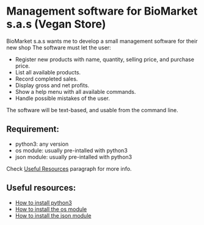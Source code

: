 # Management software for BioMarket s.a.s (Vegan Store)

BioMarket s.a.s wants me to develop a small management software for their new shop
The software must let the user:
- Register new products with name, quantity, selling price, and purchase price.
- List all available products.
- Record completed sales.
- Display gross and net profits.
- Show a help menu with all available commands.
- Handle possible mistakes of the user.

The software will be text-based, and usable from the command line.


## Requirement:

- python3: any version
- os module: usually pre-intalled with python3
- json module: usually pre-intalled with python3

Check [Useful Resources](#useful-resources) paragraph for more info.


## Useful resources: 

- [How to install python3](https://www.geeksforgeeks.org/download-and-install-python-3-latest-version/)
- [How to install the os module](https://www.geeksforgeeks.org/how-to-install-os-sys-module-in-python/)
- [How to install the json module](https://www.geeksforgeeks.org/add-json-library-in-python/)



